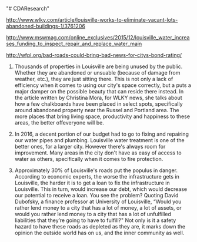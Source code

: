 "# CDAResearch"



http://www.wlky.com/article/louisville-works-to-eliminate-vacant-lots-abandoned-buildings-1/3761206

http://www.mswmag.com/online_exclusives/2015/12/louisville_water_increases_funding_to_inspect_repair_and_replace_water_main

http://wfpl.org/bad-roads-could-bring-bad-news-for-citys-bond-rating/





1)  Thousands of properties in Louisville are being unused by the public. Whether they are abandoned or unsuable (because of damage from weather, etc.), they are just sitting there. This is not only a lack of efficiency when it comes to using our city's space correctly, but a puts a major damper on the possible beauty that can reside there instead. In the article written by Christina Mora, for WLKY news, she talks about how a few chalkboards have been placed in select spots, specifically around abandoned property near the Russel and Portland area. The more places that bring living space, productivity and  happiness to these areas, the better offeveryone will be.


2)  In 2016, a decent portion of our budget had to go to fixing and repairing our water pipes and plumbing. Louisville water treatment is one of the better ones, for a larger city. However there's always room for improvement. Many areas in the city don't have as easy of access to water as others, specifically when it comes to fire protection.

3) Approximately 30% of Louisville's roads put the populus in danger. According to economic experts, the worse the infrastructure gets in Louisville, the harder it is to get a loan to fix the infrastructure in Louisville. This in turn, would increase our debt, which would decrease our potential to receive a loan. You see the problem? Quoting David Dubofsky, a finance professor at University of Louisville, “Would you rather lend money to a city that has a lot of money, a lot of assets, or would you rather lend money to a city that has a lot of unfulfilled liabilities that they’re going to have to fulfill?" Not only is it a safety hazard to have these roads as depleted as they are, it marks down the opinion the outside world has on us, and the inner community as well.
